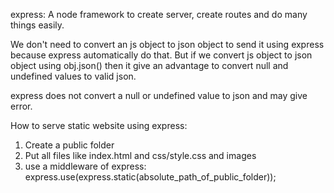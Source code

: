 express: A node framework to create server, create routes and do many things easily.

We don't need to convert an js object to json object to send it using express because express
automatically do that. But if we convert js object to json object using obj.json() then it give 
an advantage to convert null and undefined values to valid json.

express does not convert a null or undefined value to json and may give error.

How to serve static website using express:
1. Create a public folder
2. Put all files like index.html and css/style.css and images
3. use a middleware of express:
    express.use(express.static(absolute_path_of_public_folder));